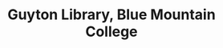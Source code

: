 ---
layout: repo
title: "Guyton Library, Blue Mountain College"
id: 23253
permalink: repos/23253/
---